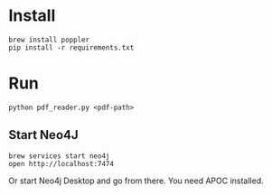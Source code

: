 # Install

```
brew install poppler
pip install -r requirements.txt
```

# Run

```
python pdf_reader.py <pdf-path>
```

## Start Neo4J

```
brew services start neo4j
open http://localhost:7474
```

Or start Neo4j Desktop and go from there.
You need APOC installed.
